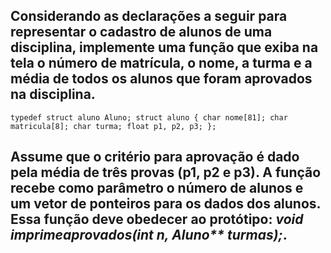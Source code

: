 ## Considerando as declarações a seguir para representar o cadastro de alunos de uma disciplina, implemente uma função que exiba na tela o número de matrícula, o nome, a turma e a média de todos os alunos que foram aprovados na disciplina.
`
typedef struct aluno Aluno;
struct aluno {
	char nome[81];
	char matricula[8];
	char turma;
	float p1, p2, p3;
};
`
## Assume que o critério para aprovação é dado pela média de três provas (p1, p2 e p3). A função recebe como parâmetro o número de alunos e um vetor de ponteiros para os dados dos alunos. Essa função deve obedecer ao protótipo: _void imprimeaprovados(int n, Aluno** turmas);_.

